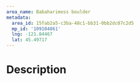 ```yaml
---
area_name: Babaharimoss boulder
metadata:
  area_id: 15fab2a5-c3ba-48c1-bb31-0bb2dc07c2d5
  mp_id: '109104861'
  lng: -121.84467
  lat: 45.49717
---
```

# Description
